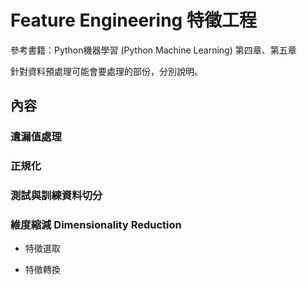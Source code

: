 # Feature Engineering 特徵工程

參考書籍：Python機器學習 (Python Machine Learning) 第四章、第五章

針對資料預處理可能會要處理的部份，分別說明。

## 內容

### 遺漏值處理

### 正規化

### 測試與訓練資料切分

### 維度縮減 Dimensionality Reduction

* 特徵選取

* 特徵轉換
